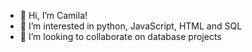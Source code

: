 - 👋 Hi, I’m Camila!
- 👀 I’m interested in python, JavaScript, HTML and SQL
- 💞️ I’m looking to collaborate on database projects

<!---
camilasamurai/camilasamurai is a ✨ special ✨ repository because its `README.md` (this file) appears on your GitHub profile.
You can click the Preview link to take a look at your changes.
--->
